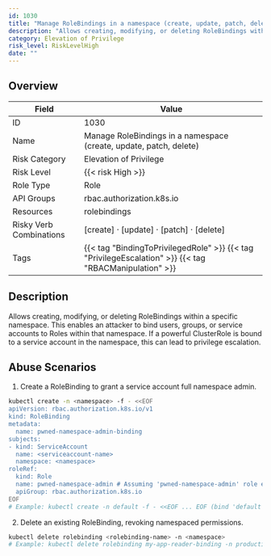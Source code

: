 ```yaml
---
id: 1030
title: "Manage RoleBindings in a namespace (create, update, patch, delete)"
description: "Allows creating, modifying, or deleting RoleBindings within a specific namespace. This enables an attacker to bind users, groups, or service accounts to Roles within that namespace. If a powerful ClusterRole is bound to a service account in the namespace, this can lead to privilege escalation."
category: Elevation of Privilege
risk_level: RiskLevelHigh
date: ""
---
```


## Overview

| Field                   | Value                                                                                                  |
| ----------------------- | ------------------------------------------------------------------------------------------------------ |
| ID                      | 1030                                                                                                   |
| Name                    | Manage RoleBindings in a namespace (create, update, patch, delete)                                     |
| Risk Category           | Elevation of Privilege                                                                                 |
| Risk Level              | {{< risk High >}}                                                                                      |
| Role Type               | Role                                                                                                   |
| API Groups              | rbac.authorization.k8s.io                                                                              |
| Resources               | rolebindings                                                                                           |
| Risky Verb Combinations | [create] · [update] · [patch] · [delete]                                                               |
| Tags                    | {{< tag "BindingToPrivilegedRole" >}} {{< tag "PrivilegeEscalation" >}} {{< tag "RBACManipulation" >}} |

## Description

Allows creating, modifying, or deleting RoleBindings within a specific namespace. This enables an attacker to bind users, groups, or service accounts to Roles within that namespace. If a powerful ClusterRole is bound to a service account in the namespace, this can lead to privilege escalation.

## Abuse Scenarios

1. Create a RoleBinding to grant a service account full namespace admin.

```bash
kubectl create -n <namespace> -f - <<EOF
apiVersion: rbac.authorization.k8s.io/v1
kind: RoleBinding
metadata:
  name: pwned-namespace-admin-binding
subjects:
- kind: ServiceAccount
  name: <serviceaccount-name>
  namespace: <namespace>
roleRef:
  kind: Role
  name: pwned-namespace-admin # Assuming 'pwned-namespace-admin' role exists
  apiGroup: rbac.authorization.k8s.io
EOF
# Example: kubectl create -n default -f - <<EOF ... EOF (bind 'default' SA to 'pwned-namespace-admin' role)

```

2. Delete an existing RoleBinding, revoking namespaced permissions.

```bash
kubectl delete rolebinding <rolebinding-name> -n <namespace>
# Example: kubectl delete rolebinding my-app-reader-binding -n production

```
